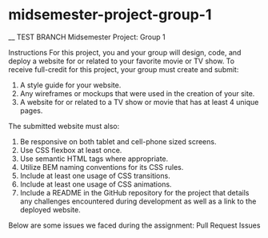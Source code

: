 # midsemester-project-group-1
__
TEST BRANCH
Midsemester Project: Group 1

Instructions
For this project, you and your group will design, code, and deploy a website for or related to your
favorite movie or TV show. To receive full-credit for this project, your group must create and submit:
1. A style guide for your website.
2. Any wireframes or mockups that were used in the creation of your site.
3. A website for or related to a TV show or movie that has at least 4 unique pages.


The submitted website must also:
1. Be responsive on both tablet and cell-phone sized screens.
2. Use CSS flexbox at least once.
3. Use semantic HTML tags where appropriate.
4. Utilize BEM naming conventions for its CSS rules.
5. Include at least one usage of CSS transitions.
6. Include at least one usage of CSS animations.
7. Include a README in the GitHub repository for the project that details any challenges
encountered during development as well as a link to the deployed website.

Below are some issues we faced during the assignment:
Pull Request Issues
